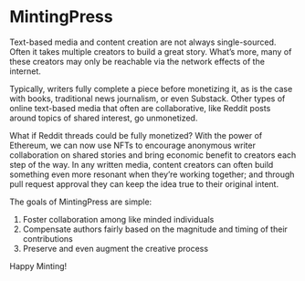 # MintingPress

Text-based media and content creation are not always single-sourced. Often it takes multiple creators to build a great story. What’s more, many of these creators may only be reachable via the network effects of the internet.

Typically, writers fully complete a piece before monetizing it, as is the case with books, traditional news journalism, or even Substack. Other types of online text-based media that often are collaborative, like Reddit posts around topics of shared interest, go unmonetized. 

What if Reddit threads could be fully monetized? With the power of Ethereum, we can now use NFTs to encourage anonymous writer collaboration on shared stories and bring economic benefit to creators each step of the way. In any written media, content creators can often build something even more resonant when they’re working together; and through pull request approval they can keep the idea true to their original intent.

The goals of MintingPress are simple:
1. Foster collaboration among like minded individuals
2. Compensate authors fairly based on the magnitude and timing of their contributions
3. Preserve and even augment the creative process

Happy Minting!
